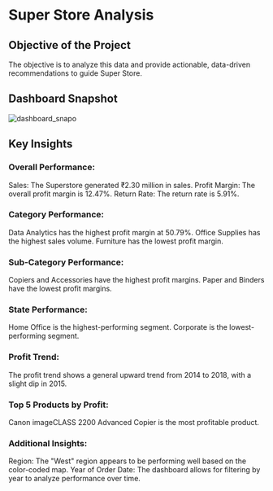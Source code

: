 # Super Store Analysis

## Objective of the Project
The objective is to analyze this data and provide actionable, data-driven recommendations to guide Super Store.

## Dashboard Snapshot

![dashboard_snapo](https://github.com/user-attachments/assets/db29d86d-5fbb-4ccf-86fc-391d52286569)

## Key Insights 

### Overall Performance:
Sales: The Superstore generated ₹2.30 million in sales.
Profit Margin: The overall profit margin is 12.47%.
Return Rate: The return rate is 5.91%.

### Category Performance:
Data Analytics has the highest profit margin at 50.79%.
Office Supplies has the highest sales volume.
Furniture has the lowest profit margin.

### Sub-Category Performance:
Copiers and Accessories have the highest profit margins.
Paper and Binders have the lowest profit margins.

### State Performance:
Home Office is the highest-performing segment.
Corporate is the lowest-performing segment.

### Profit Trend:
The profit trend shows a general upward trend from 2014 to 2018, with a slight dip in 2015.

### Top 5 Products by Profit:
Canon imageCLASS 2200 Advanced Copier is the most profitable product.

### Additional Insights:
Region: The "West" region appears to be performing well based on the color-coded map.
Year of Order Date: The dashboard allows for filtering by year to analyze performance over time.

